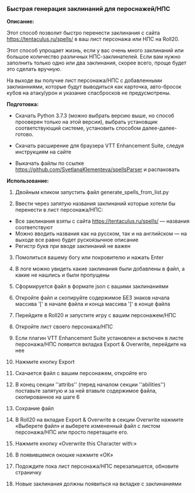 <h3>Быстрая генерация заклинаний для пероснажей/НПС</h3>

<b>Описание:</b>


  Этот способ позволит быстро перенести заклинания с сайта https://tentaculus.ru/spells/ в ваш лист персонажа или НПС на Roll20. 

  Этот способ упрощает жизнь, если у вас очень много заклинаний или большое количество различных НПС-заклинателей. Если вам нужно заполнить только одно или два заклинания, скорее всего, проще будет это сделать вручную.

  На выходе вы получие лист персонажа/НПС c добавленными заклианниями, которые будут выводиться как карточка, авто-бросок кубов на атаку/урон и указание спасбросков не предусмотрены.

<b>Подготовка:</b>


  * Скачать Python 3.7.3 (можно выбрать версию выше, но способ прооверен только на этой версии), выбрать установщик соответствующий системе, установить способом далее-далее-готово.

  * Скачать расширение для браузера VTT Enhancement Suite, следуя инструкциям на сайте

  * Выкачать файлы по ссылке https://github.com/SvetlanaKlementeva/spellsParser и распаковать



<b>Использование:</b>
  
  
  1. Двойным кликом запустить файл generate_spells_from_list.py
  
  2. Ввести через запятую названия заклинаний которые хотели бы перенести в лист персонажа/НПС:
  * Все заклинания взяты с сайта https://tentaculus.ru/spells/ — названия соответствуют
  * Можно вводить названия как на русском, так и на английском — на выходе все равно будет рускоязычное описание
  * Регистр букв при вводе заклинаний не важен
  
  3. Помолиться вашему богу или покровителю и нажать Enter
  
  4. В логе можно увидеть какие заклинания были добавлены в файл, а какие не нашлись и были пропущены
  
  5. Сформируется файл в формате json с вашими заклинаниями
  
  6. Откройте файл и скопируйте содержимое БЕЗ знаков начала массива '[' в начале файла и конца массива ']' в конце файла
  
  7. Перейдите в Roll20 и запустите игру с вашим персонажем/НПС
  
  8. Откройте лист своего персонажа/НПС
  
  9. Если плагин VTT Enhancement Suite установлен и включен в листе персонажа/НПС появится вкладка Export & Overwrite, перейдите на нее
  
  10. Нажмите кнопку Export
  
  11. Скачается файл с вашим персонажем, откройте его
  
  12. В конец секции ''attribs'' (перед началом секции ''abilities'') поставьте запятую и за ней втавьте содержимое файла, скопированное на шаге 6
  
  13. Сохрание файл
  
  14. В Roll20 на вкладке Export & Overwrite в секции Overwrite нажмите «Выберете файл» и выберете измененный файл с листом персонажа/НПС или просто перетащите его.
  
  15. Нажмите кнопку «Overwrite this Character with:»
  
  16. В появившемся окошке нажмите «ОК»
  
  17. Подождите пока лист персонажа/НПС перезапишется, обновите страничку
  
  18. Новые заклинания должны появиться на вкладке с заклинаниями
